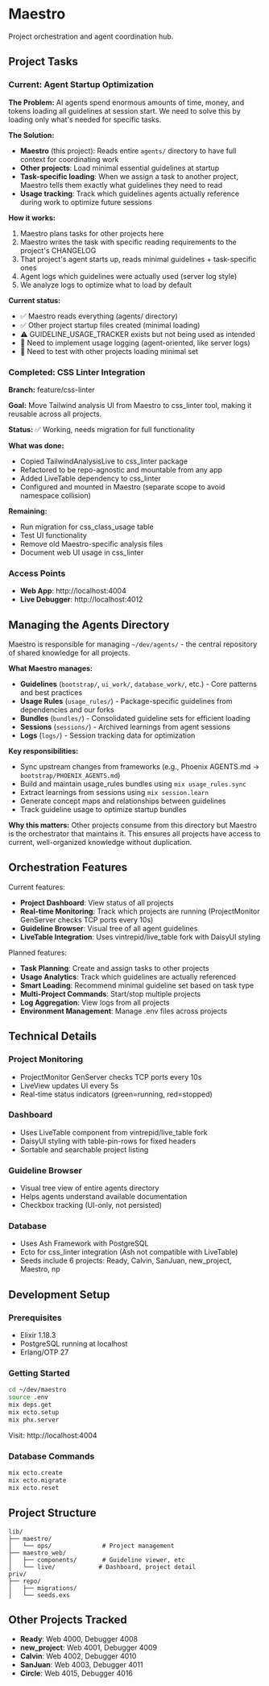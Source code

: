 # Maestro

Project orchestration and agent coordination hub.

## Project Tasks

### Current: Agent Startup Optimization

**The Problem:** AI agents spend enormous amounts of time, money, and tokens loading all guidelines at session start. We need to solve this by loading only what's needed for specific tasks.

**The Solution:**
- **Maestro** (this project): Reads entire `agents/` directory to have full context for coordinating work
- **Other projects**: Load minimal essential guidelines at startup
- **Task-specific loading**: When we assign a task to another project, Maestro tells them exactly what guidelines they need to read
- **Usage tracking**: Track which guidelines agents actually reference during work to optimize future sessions

**How it works:**
1. Maestro plans tasks for other projects here
2. Maestro writes the task with specific reading requirements to the project's CHANGELOG
3. That project's agent starts up, reads minimal guidelines + task-specific ones
4. Agent logs which guidelines were actually used (server log style)
5. We analyze logs to optimize what to load by default

**Current status:**
- ✅ Maestro reads everything (agents/ directory)
- ✅ Other project startup files created (minimal loading)
- ⚠️ GUIDELINE_USAGE_TRACKER exists but not being used as intended
- 🔄 Need to implement usage logging (agent-oriented, like server logs)
- 🔄 Need to test with other projects loading minimal set

### Completed: CSS Linter Integration

**Branch:** feature/css-linter

**Goal:** Move Tailwind analysis UI from Maestro to css_linter tool, making it reusable across all projects.

**Status:** ✅ Working, needs migration for full functionality

**What was done:**
- Copied TailwindAnalysisLive to css_linter package
- Refactored to be repo-agnostic and mountable from any app
- Added LiveTable dependency to css_linter
- Configured and mounted in Maestro (separate scope to avoid namespace collision)

**Remaining:**
- Run migration for css_class_usage table
- Test UI functionality
- Remove old Maestro-specific analysis files
- Document web UI usage in css_linter

### Access Points

- **Web App**: http://localhost:4004
- **Live Debugger**: http://localhost:4012

## Managing the Agents Directory

Maestro is responsible for managing `~/dev/agents/` - the central repository of shared knowledge for all projects.

**What Maestro manages:**
- **Guidelines** (`bootstrap/`, `ui_work/`, `database_work/`, etc.) - Core patterns and best practices
- **Usage Rules** (`usage_rules/`) - Package-specific guidelines from dependencies and our forks
- **Bundles** (`bundles/`) - Consolidated guideline sets for efficient loading
- **Sessions** (`sessions/`) - Archived learnings from agent sessions
- **Logs** (`logs/`) - Session tracking data for optimization

**Key responsibilities:**
- Sync upstream changes from frameworks (e.g., Phoenix AGENTS.md → `bootstrap/PHOENIX_AGENTS.md`)
- Build and maintain usage_rules bundles using `mix usage_rules.sync`
- Extract learnings from sessions using `mix session.learn`
- Generate concept maps and relationships between guidelines
- Track guideline usage to optimize startup bundles

**Why this matters:** Other projects consume from this directory but Maestro is the orchestrator that maintains it. This ensures all projects have access to current, well-organized knowledge without duplication.

## Orchestration Features

Current features:
- **Project Dashboard**: View status of all projects
- **Real-time Monitoring**: Track which projects are running (ProjectMonitor GenServer checks TCP ports every 10s)
- **Guideline Browser**: Visual tree of all agent guidelines
- **LiveTable Integration**: Uses vintrepid/live_table fork with DaisyUI styling

Planned features:
- **Task Planning**: Create and assign tasks to other projects
- **Usage Analytics**: Track which guidelines are actually referenced
- **Smart Loading**: Recommend minimal guideline set based on task type
- **Multi-Project Commands**: Start/stop multiple projects
- **Log Aggregation**: View logs from all projects
- **Environment Management**: Manage .env files across projects

## Technical Details

### Project Monitoring
- ProjectMonitor GenServer checks TCP ports every 10s
- LiveView updates UI every 5s
- Real-time status indicators (green=running, red=stopped)

### Dashboard
- Uses LiveTable component from vintrepid/live_table fork
- DaisyUI styling with table-pin-rows for fixed headers
- Sortable and searchable project listing

### Guideline Browser
- Visual tree view of entire agents directory
- Helps agents understand available documentation
- Checkbox tracking (UI-only, not persisted)

### Database
- Uses Ash Framework with PostgreSQL
- Ecto for css_linter integration (Ash not compatible with LiveTable)
- Seeds include 6 projects: Ready, Calvin, SanJuan, new_project, Maestro, np

## Development Setup

### Prerequisites

- Elixir 1.18.3
- PostgreSQL running at localhost
- Erlang/OTP 27

### Getting Started

```bash
cd ~/dev/maestro
source .env
mix deps.get
mix ecto.setup
mix phx.server
```

Visit: http://localhost:4004

### Database Commands

```bash
mix ecto.create
mix ecto.migrate
mix ecto.reset
```

## Project Structure

```
lib/
├── maestro/
│   └── ops/              # Project management
├── maestro_web/
│   ├── components/       # Guideline viewer, etc
│   └── live/            # Dashboard, project detail
priv/
├── repo/
│   ├── migrations/
│   └── seeds.exs
```

## Other Projects Tracked

- **Ready**: Web 4000, Debugger 4008
- **new_project**: Web 4001, Debugger 4009
- **Calvin**: Web 4002, Debugger 4010
- **SanJuan**: Web 4003, Debugger 4011
- **Circle**: Web 4015, Debugger 4016
